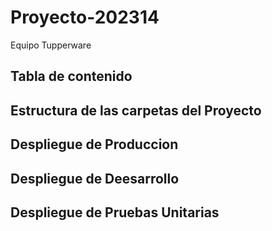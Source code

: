 # Proyecto-202314  

Equipo Tupperware

## Tabla de contenido



## Estructura de las carpetas del Proyecto


## Despliegue de Produccion


## Despliegue de Deesarrollo


## Despliegue de Pruebas Unitarias